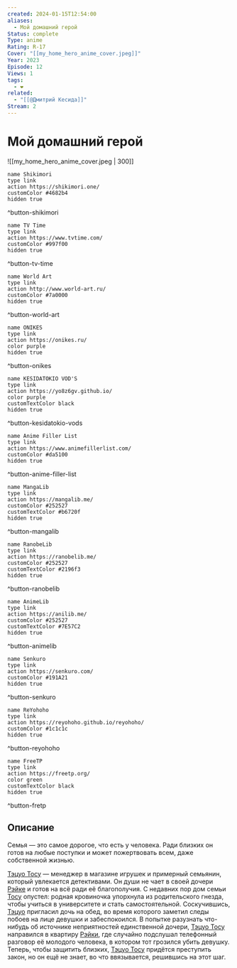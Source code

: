 ```yaml
---
created: 2024-01-15T12:54:00
aliases:
  - Мой домашний герой
Status: complete
Type: anime
Rating: R-17
Cover: "[[my_home_hero_anime_cover.jpeg]]"
Year: 2023
Episode: 12
Views: 1
tags:
  - ❤
related:
  - "[[@Дмитрий Кесида]]"
Stream: 2
---
```


# Мой домашний герой

![[my_home_hero_anime_cover.jpeg | 300]]

```button
name Shikimori
type link
action https://shikimori.one/
customColor #4682b4
hidden true
```
^button-shikimori

```button
name TV Time
type link
action https://www.tvtime.com/
customColor #997f00
hidden true
```
^button-tv-time

```button
name World Art
type link
action http://www.world-art.ru/
customColor #7a0000
hidden true
```
^button-world-art

```button
name ONIKES
type link
action https://onikes.ru/
color purple
hidden true
```
^button-onikes

```button
name KESIDATOKIO VOD'S
type link
action https://yo8z6gv.github.io/
color purple
customTextColor black
hidden true
```
^button-kesidatokio-vods

```button
name Anime Filler List
type link
action https://www.animefillerlist.com/
customColor #da5100
hidden true
```
^button-anime-filler-list

```button
name MangaLib
type link
action https://mangalib.me/
customColor #252527
customTextColor #b6720f
hidden true
```
^button-mangalib

```button
name RanobeLib
type link
action https://ranobelib.me/
customColor #252527
customTextColor #2196f3
hidden true
```
^button-ranobelib

```button
name AnimeLib
type link
action https://anilib.me/
customColor #252527
customTextColor #7E57C2
hidden true
```
^button-animelib

```button
name Senkuro
type link
action https://senkuro.com/
customColor #191A21
hidden true
```
^button-senkuro

```button
name ReYohoho
type link
action https://reyohoho.github.io/reyohoho/
customColor #1c1c1c
hidden true
```
^button-reyohoho

```button
name FreeTP
type link
action https://freetp.org/
color green
customTextColor black
hidden true
```
^button-fretp


## Описание

Семья — это самое дорогое, что есть у человека. Ради близких он готов на любые поступки и может пожертвовать всем, даже собственной жизнью.  
  
[Тэцуо Тосу](https://shikimori.one/characters/171398-tetsuo-tosu) — менеджер в магазине игрушек и примерный семьянин, который увлекается детективами. Он души не чает в своей дочери [Рэйке](https://shikimori.one/characters/173879-reika-tosu) и готов на всё ради её благополучия. С недавних пор дом семьи [Тосу](https://shikimori.one/characters/171398-tetsuo-tosu) опустел: родная кровиночка упорхнула из родительского гнезда, чтобы учиться в университете и стать самостоятельной. Соскучившись, [Тэцуо](https://shikimori.one/characters/171398-tetsuo-tosu) пригласил дочь на обед, во время которого заметил следы побоев на лице девушки и забеспокоился. В попытке разузнать что-нибудь об источнике неприятностей единственной дочери, [Тэцуо Тосу](https://shikimori.one/characters/171398-tetsuo-tosu) направился в квартиру [Рэйки](https://shikimori.one/characters/173879-reika-tosu), где случайно подслушал телефонный разговор её молодого человека, в котором тот грозился убить девушку.  
Теперь, чтобы защитить близких, [Тэцуо Тосу](https://shikimori.one/characters/171398-tetsuo-tosu) придётся преступить закон, но он ещё не знает, во что ввязывается, решившись на этот шаг.
